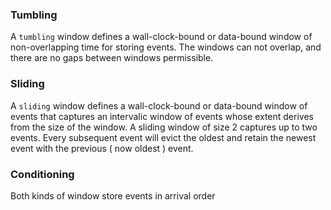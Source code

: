 ### Tumbling

A `tumbling` window defines a wall-clock-bound or data-bound window of non-overlapping
time for storing events. The windows can not overlap, and there are no gaps between
windows permissible.

### Sliding

A `sliding` window defines a wall-clock-bound or data-bound window of events that captures
an intervalic window of events whose extent derives from the size of the window. A sliding
window of size 2 captures up to two events. Every subsequent event will evict the oldest
and retain the newest event with the previous ( now oldest ) event.

### Conditioning

Both kinds of window store events in arrival order
